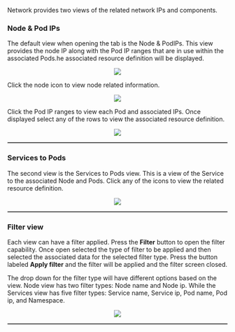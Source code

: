 

Network provides two views of the related network IPs and components. 

### Node & Pod IPs

The default view when opening the tab is the Node & PodIPs.  This view provides the node IP along with the Pod IP ranges
that are in use within the associated Pods.he associated resource definition will be displayed.

<p align="center">
  <img style="float: center;" src="https://raw.githubusercontent.com/k8svisual/vpk-docs/master/docs/images/tab_network_nodes.png">
</p>

Click the node icon to view node related information.

<p align="center">
  <img style="float: center;" src="https://raw.githubusercontent.com/k8svisual/vpk-docs/master/docs/images/tab_network_nodes_detail2.png">
</p>


Click the Pod IP ranges to view each Pod and associated IPs.  Once displayed select any of the rows to view the 
associated resource definition.

<p align="center">
  <img style="float: center;" src="https://raw.githubusercontent.com/k8svisual/vpk-docs/master/docs/images/tab_network_nodes_detail.png">
</p>

<hr style="border:1px solid #aaaaaa">

### Services to Pods

The second view is the Services to Pods view.  This is a view of the Service to the associated Node and Pods.  Click any of the 
icons to view the related resource definition.

<p align="center">
  <img style="float: center;" src="https://raw.githubusercontent.com/k8svisual/vpk-docs/master/docs/images/tab_network_services.png">
</p>

<hr style="border:1px solid #aaaaaa">


### Filter view

Each view can have a filter applied.  Press the __Filter__ button to open the filter capability.  Once open selected the type
of filter to be applied and then selected the associated data for the selected filter type.  Press the button labeled 
__Apply filter__ and the filter will be applied and the filter screen closed.

The drop down for the filter type will have different options based on the view.  Node view has two filter types: Node name and Node ip.  While the Services view has five filter types: Service name, Service ip, Pod name, Pod ip, and Namespace.

<p align="center">
  <img style="float: center;" src="https://raw.githubusercontent.com/k8svisual/vpk-docs/master/docs/images/tab_network_services.png">
</p>


<hr style="border:1px solid #aaaaaa">


